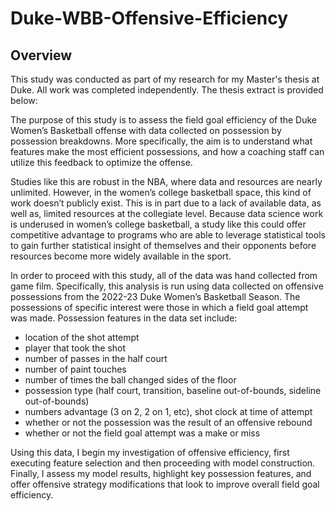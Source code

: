 # Duke-WBB-Offensive-Efficiency

## Overview
This study was conducted as part of my research for my Master's thesis at Duke. All work was completed independently. The thesis extract is provided below:

The purpose of this study is to assess the field goal efficiency of the Duke Women’s Basketball offense with data collected on possession by possession breakdowns. More specifically, the aim is to understand what features make the most efficient possessions, and how a coaching staff can utilize this feedback to optimize the offense. 

Studies like this are robust in the NBA, where data and resources are nearly unlimited. However, in the women’s college basketball space, this kind of work doesn’t publicly exist. This is in part due to a lack of available data, as well as, limited resources at the collegiate level. Because data science work is underused in women’s college basketball, a study like this could offer competitive advantage to programs who are able to leverage statistical tools to gain further statistical insight of themselves and their opponents before resources become more widely available in the sport. 

In order to proceed with this study, all of the data was hand collected from game film. Specifically, this analysis is run using data collected on offensive possessions from the 2022-23 Duke Women’s Basketball Season. The possessions of specific interest were those in which a field goal attempt was made. Possession features in the data set include: 

- location of the shot attempt
- player that took the shot
- number of passes in the half court
- number of paint touches
- number of times the ball changed sides of the floor
- possession type (half court, transition, baseline out-of-bounds, sideline out-of-bounds)
- numbers advantage (3 on 2, 2 on 1, etc), shot clock at time of attempt
- whether or not the possession was the result of an offensive rebound
- whether or not the field goal attempt was a make or miss

Using this data, I begin my investigation of offensive efficiency, first executing feature selection and then proceeding with model construction. Finally, I assess my model results, highlight key possession features, and offer offensive strategy modifications that look to improve overall field goal efficiency.
